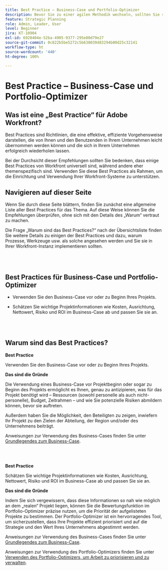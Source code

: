```yaml
---
title: Best Practice – Business-Case und Portfolio-Optimizer
description: Bevor Sie zu einer agilen Methodik wechseln, sollten Sie sich einige Ratschläge und Fragen ansehen.
feature: Strategic Planning
role: Admin, Leader, User
level: Beginner
jira: KT-10904
exl-id: 6928404e-52ba-4905-9377-295e80d79e27
source-git-commit: 0c822b5be5272c5b638039d83294b00d25c32141
workflow-type: ht
source-wordcount: '440'
ht-degree: 100%

---
```


# Best Practice – Business-Case und Portfolio-Optimizer

## Was ist eine „Best Practice“ für Adobe Workfront?

Best Practices sind Richtlinien, die eine effektive, effiziente Vorgehensweise darstellen, die von Ihnen und den Benutzenden in Ihrem Unternehmen leicht übernommen werden können und die sich in Ihrem Unternehmen erfolgreich wiederholen lassen.

Bei der Durchsicht dieser Empfehlungen sollten Sie bedenken, dass einige Best Practices von Workfront universell sind, während andere eher themenspezifisch sind. Verwenden Sie diese Best Practices als Rahmen, um die Einrichtung und Verwendung Ihrer Workfront-Systeme zu unterstützen.

## Navigieren auf dieser Seite

Wenn Sie durch diese Seite blättern, finden Sie zunächst eine allgemeine Liste aller Best Practices für das Thema. Auf diese Weise können Sie die Empfehlungen überprüfen, ohne sich mit den Details des „Warum“ vertraut zu machen.

Die Frage „Warum sind das Best Practices?“ nach der Übersichtsliste finden Sie weitere Details zu einigen der Best Practices und dazu, warum Prozesse, Werkzeuge usw. als solche angesehen werden und Sie sie in Ihrer Workfront-Instanz implementieren sollten.

</br>
</br>

## Best Practices für Business-Case und Portfolio-Optimizer

* Verwenden Sie den Business-Case vor oder zu Beginn Ihres Projekts.

* Schätzen Sie wichtige Projektinformationen wie Kosten, Ausrichtung, Nettowert, Risiko und ROI im Business-Case ab und passen Sie sie an.

</br>
</br>

## Warum sind das Best Practices?

**Best Practice**

Verwenden Sie den Business-Case vor oder zu Beginn Ihres Projekts.

**Das sind die Gründe**

Die Verwendung eines Business-Case vor Projektbeginn oder sogar zu Beginn des Projekts ermöglicht es Ihnen, genau zu antizipieren, was für das Projekt benötigt wird – Ressourcen (sowohl personelle als auch nicht-personelle), Budget, Zeitrahmen – und wie Sie potenzielle Risiken abmildern können, bevor sie auftreten.

Außerdem haben Sie die Möglichkeit, den Beteiligten zu zeigen, inwiefern Ihr Projekt zu den Zielen der Abteilung, der Region und/oder des Unternehmens beiträgt.

Anweisungen zur Verwendung des Business-Cases finden Sie unter [Grundlegendes zum Business-Case](https://experienceleague.adobe.com/docs/workfront-learn/tutorials-workfront/manage-work/portfolios/introduction-to-the-business-case.html?lang=de).

</br>
</br>

**Best Practice**

Schätzen Sie wichtige Projektinformationen wie Kosten, Ausrichtung, Nettowert, Risiko und ROI im Business-Case ab und passen Sie sie an.

**Das sind die Gründe**

Indem Sie sich vergewissern, dass diese Informationen so nah wie möglich an dem „realen“ Projekt liegen, können Sie die Bewertungsfunktion im Portfolio-Optimizer präzise nutzen, um die Priorität der aufgelisteten Projekte zu bestimmen. Der Portfolio-Optimizer ist ein hervorragendes Tool, um sicherzustellen, dass Ihre Projekte effizient priorisiert und auf die Strategie und den Wert Ihres Unternehmens abgestimmt werden.

Anweisungen zur Verwendung des Business-Cases finden Sie unter [Grundlegendes zum Business-Case](https://experienceleague.adobe.com/docs/workfront-learn/tutorials-workfront/manage-work/portfolios/introduction-to-the-business-case.html?lang=de).

Anweisungen zur Verwendung des Portfolio-Optimizers finden Sie unter [Verwenden des Portfolio-Optimizers, um Arbeit zu priorisieren und zu verwalten](https://experienceleague.adobe.com/docs/workfront-learn/tutorials-workfront/manage-work/portfolios/prioritize-and-manage-work-with-portfolios.html?lang=de).

